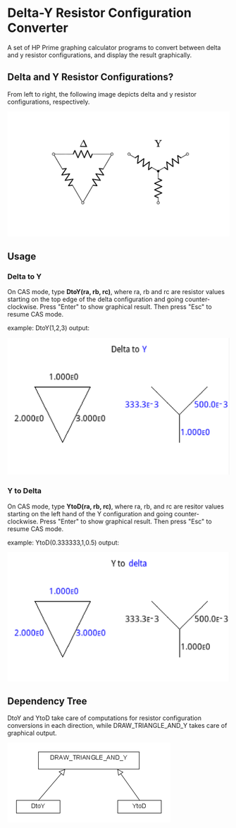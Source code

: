 # Delta-Y Resistor Configuration Converter

A set of HP Prime graphing calculator programs to convert between delta and y resistor configurations, and display the result graphically.

## Delta and Y Resistor Configurations?

From left to right, the following image depicts delta and y resistor configurations, respectively.

![alt text](https://github.com/Aswin-SaiSubramanian/Delta-Y-Resistor-Configuration-Converter/blob/main/images/delta_y.png "delta and y resitor networks")

## Usage

### Delta to Y

On CAS mode, type **DtoY(ra, rb, rc)**, where ra, rb and rc are resistor values starting on the top edge of the delta configuration and going
counter-clockwise. Press "Enter" to show graphical result. Then press "Esc" to resume CAS mode.

example: DtoY(1,2,3)
  output:

![alt text](https://github.com/Aswin-SaiSubramanian/Delta-Y-Resistor-Configuration-Converter/blob/main/images/DtoY_Example.PNG "DtoY usage example")

### Y to Delta

On CAS mode, type **YtoD(ra, rb, rc)**, where ra, rb, and rc are resitor values starting on the left hand of the Y configuration and going counter-clockwise.
Press "Enter" to show graphical result. Then press "Esc" to resume CAS mode.

example: YtoD(0.333333,1,0.5)
  output:

![alt text](https://github.com/Aswin-SaiSubramanian/Delta-Y-Resistor-Configuration-Converter/blob/main/images/YtoD_Example.PNG "YtoD usage example")

## Dependency Tree

DtoY and YtoD take care of computations for resistor configuration conversions in each direction, while DRAW_TRIANGLE_AND_Y takes care of graphical output.

![alt text](https://github.com/Aswin-SaiSubramanian/Delta-Y-Resistor-Configuration-Converter/blob/main/images/DeltaY_Converter_Dependancy_Tree.png "Project dependenct tree")



                   
